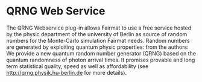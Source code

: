 QRNG Web Service
======================

The QRNG Webservice plug-in allows Fairmat to use a free service hosted by the physic department of the university of Berlin as source of random numbers for the Monte-Carlo simulation Fairmat needs. 
Random numbers are generated by exploiting quantum physic properties: from the authors: We provide a new quantum random number generator (QRNG) based on the quantum randomness of photon arrival times. It promises provable and long term statistical quality, speed as well as affordability (see http://qrng.physik.hu-berlin.de for more details).

